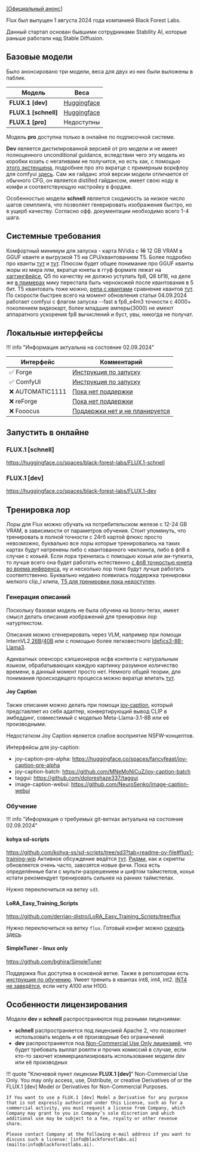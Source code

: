 [[Официальный анонс]](https://blog.fal.ai/flux-the-largest-open-sourced-text2img-model-now-available-on-fal/)

Flux был выпущен 1 августа 2024 года компанией Black Forest Labs.

Данный стартап основан бывшими сотрудниками Stability AI, которые раньше работали над Stable Diffusion.

## Базовые модели
Было анонсировано три модели, веса для двух из них были выложены в паблик.

| Модель               | Веса                                                                   |
| -------------------- | ---------------------------------------------------------------------- |
| **FLUX.1 [dev]**     | [Huggingface](https://huggingface.co/black-forest-labs/FLUX.1-dev)     |
| **FLUX.1 [schnell]** | [Huggingface](https://huggingface.co/black-forest-labs/FLUX.1-schnell) |
| **FLUX.1 [pro]**     | Недоступны                                                             |

Модель **pro** доступна только в онлайне по подписочной системе.

**Dev** является дистилированной версией от pro модели и не имеет полноценного unconditional guidance, вследствии чего эту модель из коробки юзать с негативами не получится, но есть хак, с помощью [этого экстеншена](https://github.com/mcmonkeyprojects/sd-dynamic-thresholding), подробнее про это вкратце с примерным воркфлоу для comfyui [здесь](https://old.reddit.com/r/StableDiffusion/comments/1ekgiw6/heres_a_hack_to_make_flux_better_at_prompt/). Сам же гайданс этой версии модели отличается от обычного CFG, он является distilled гайдансом, имеет свою ноду в комфи и соответствующую настройку в фордже.

Особенностью модели **schnell** является сходимость за низкое число шагов семплинга, что позволяет генерировать изображения быстро, но в ущерб качеству. Согласно офф. документации необходимо всего 1-4 шага.

## Системные требования

Комфортный минимум для запуска - карта NVidia с ~~16~~ 12 GB VRAM в GGUF кванте и выгрузкой T5 на CPU/квантованием Т5. Более подробно про кванты [тут](https://github.com/lllyasviel/stable-diffusion-webui-forge/discussions/981) и [тут](https://github.com/lllyasviel/stable-diffusion-webui-forge/discussions/1050). Плюсом будет общее понимание про GGUF кванты жоры из мира ллм, вкратце юнеты в ггуф формате лежат на [хаггингфейсе](https://huggingface.co/lllyasviel/FLUX.1-dev-gguf/tree/main), Q5 по качеству не должно уступать fp8, Q8 bf16, на деле же [в примерах](https://www.reddit.com/r/StableDiffusion/comments/1eso216/comparison_all_quants_we_have_so_far/) мику перестала быть чернокожей после квантования в 5 бит. T5 квантовать тоже можно, [репа с квантами](https://huggingface.co/city96/t5-v1_1-xxl-encoder-gguf/tree/main) сравнение квантов [тут](old.reddit.com/r/LocalLLaMA/comments/1anb2fz/guide_to_choosing_quants_and_engines/). По скорости быстрее всего на момент обновления статьи 04.09.2024 работает comfyui с флагом запуска --fast в fp8_e4m3 точности с 4000+ поколением видеокарт, более младшие амперы(3000) не имеют аппаратного ускорения fp8 вычислений и буст, увы, никогда не получат.

## Локальные интерфейсы

!!! info "Информация актуальна на состояние 02.09.2024"

| Интерфейс       | Комментарий                                                                                         |
| --------------- | --------------------------------------------------------------------------------------------------- |
| ✅ Forge         | [Инструкция по запуску](https://github.com/lllyasviel/stable-diffusion-webui-forge/discussions/981) |
| ✅ ComfyUI       | [Инструкция по запуску](https://comfyanonymous.github.io/ComfyUI_examples/flux/)                    |
| ❌ AUTOMATIC1111 | [Пока нет поддержки](https://github.com/AUTOMATIC1111/stable-diffusion-webui/issues/16311)          |
| ❌ reForge       | [Пока нет поддержки](https://github.com/Panchovix/stable-diffusion-webui-reForge/issues/122)        |
| ❌ Fooocus       | [Поддержки нет и не планируется](https://github.com/lllyasviel/Fooocus/issues/3424)                 |

## Запустить в онлайне

### FLUX.1 [schnell]
<https://huggingface.co/spaces/black-forest-labs/FLUX.1-schnell>

### FLUX.1 [dev]
<https://huggingface.co/spaces/black-forest-labs/FLUX.1-dev>

## Тренировка лор
Лоры для Flux можно обучать на потребительском железе с 12-24 GB VRAM, в зависимости от параметров обучения. Стоит упомянуть, что тренировать в полной точности с 24гб картой флюкс просто невозможно, буквально все лоры которые тренировались на таких картах будут натренены либо с квантованного чекпоинта, либо в фп8 в случае с кохьей. Если лора тренилась с помощью кохьи или аи-тулкита, то лучше всего она будет работать естественно [с фп8 точностью юнета во врема инференса](https://old.reddit.com/r/StableDiffusion/comments/1eumy5n/another_flux1dev_quantisation_comparison_but_with/), ну и несколько лор тоже будут лучше работать соответственно. Буквально недавно появилась поддержка тренировки мелкого clip_l клипа, [T5 для тренировки пока недоступен](https://github.com/huggingface/diffusers/blob/main/examples/dreambooth/README_flux.md#text-encoder-training).

### Генерация описаний
Поскольку базовая модель не была обучена на booru-тегах, имеет смысл делать описания изображений для тренировки лор натуртекстом.

Описания можно сгенерировать через VLM, например при помощи InternVL2[ 26В](https://huggingface.co/OpenGVLab/InternVL2-26B)/[40В](https://huggingface.co/OpenGVLab/InternVL2-40B) или с помощью более легковестного [Idefics3-8B-Llama3](https://huggingface.co/HuggingFaceM4/Idefics3-8B-Llama3).

Адекватных опенсорс кэпшеонеров нсфв контента с натуральным языком, обрабатывающих каждую картинку разумное количество времени, в данный момент просто нет.
Немного общей теории, для понимания происходящего процесса можно вкратце впитать [тут](https://old.reddit.com/r/LocalLLaMA/comments/1f7cdhj/koboldcpp_and_vision_models_a_guide/).

#### Joy Caption
Также описания можно делать при помощи [joy-caption](https://huggingface.co/spaces/fancyfeast/joy-caption-pre-alpha), который представляет из себя адаптер, конвертирующий вывод CLIP в эмбеддинг, совместимый с моделью Meta-Llama-3.1-8B или её производными.

Недостатком Joy Caption является слабое восприятие NSFW-концептов.

Интерфейсы для joy-caption:  

- joy-caption-pre-alpha: <https://huggingface.co/spaces/fancyfeast/joy-caption-pre-alpha>  
- joy-caption-batch: <https://github.com/MNeMoNiCuZ/joy-caption-batch>  
- taggui: <https://github.com/doloreshaze337/taggui>  
- image-caption-webui: <https://github.com/NeuroSenko/image-caption-webui>  

### Обучение
!!! info "Информация о требуемых git-ветках актуальна на состояние 02.09.2024"

#### kohya sd-scripts
<https://github.com/kohya-ss/sd-scripts/tree/sd3?tab=readme-ov-file#flux1-training-wip>
Активное обсуждение ведётся [тут](https://github.com/kohya-ss/sd-scripts/pull/1374). [Ридми](https://github.com/kohya-ss/sd-scripts/blob/sd3/README.md), как и скрипты обновляется очень часто, завозятся новые фичи. Пока есть определённые баги с мульти-разрешением и шифтом таймстепов, кохья кстати рекомендует тренировать сильнее на ранних таймстепах.

Нужно переключиться на ветку `sd3`.
#### LoRA_Easy_Training_Scripts
<https://github.com/derrian-distro/LoRA_Easy_Training_Scripts/tree/flux>

Нужно переключиться на ветку `flux`. Готовый конфиг можно [скачать здесь](https://files.catbox.moe/du67iy.toml).

#### SimpleTuner - linux only
<https://github.com/bghira/SimpleTuner>

Поддержка flux доступна в основной ветке. Также в репозитории есть [инструкция по обучению](https://github.com/bghira/SimpleTuner/blob/main/documentation/quickstart/FLUX.md).
Умеет тренить в квантах int8, int4, int2. [INT4 не заведётся](https://github.com/bghira/SimpleTuner/issues/804#issuecomment-2295370317), если нету A100 или H100.
## Особенности лицензирования
Модели **dev** и **schnell** распространяются под разными лицензиями:  

- **schnell** распространяется под лицензией Apache 2, что позволяет использовать модель и её производные без ограничений  
- **dev** распространяется под [Non-Commercial Use Only лицензией](https://huggingface.co/black-forest-labs/FLUX.1-dev/blob/main/LICENSE.md), что будет требовать выплат роялти и прочих комиссий в случае, если кто-то захочет коммерциализировать использование модели dev или её производных  

!!! quote "Ключевой пункт лицензии **FLUX.1 [dev]**"
    Non-Commercial Use Only. You may only access, use, Distribute, or creative Derivatives of or the FLUX.1 [dev] Model or Derivatives for Non-Commercial Purposes.

    If You want to use a FLUX.1 [dev] Model a Derivative for any purpose that is not expressly authorized under this License, such as for a commercial activity, you must request a license from Company, which Company may grant to you in Company’s sole discretion and which additional use may be subject to a fee, royalty or other revenue share.

    Please contact Company at the following e-mail address if you want to discuss such a license: [info@blackforestlabs.ai](mailto:info@blackforestlabs.ai).